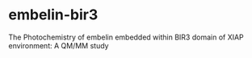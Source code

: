 # embelin-bir3
The Photochemistry of embelin embedded within BIR3 domain of XIAP environment: A QM/MM study
